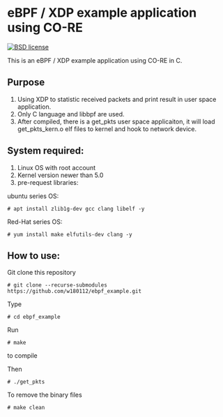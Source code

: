 # eBPF / XDP example application using CO-RE

[![BSD license](https://img.shields.io/badge/License-BSD-blue.svg)](https://opensource.org/licenses/BSD-3-Clause)

This is an eBPF / XDP example application using CO-RE in C.

## Purpose

1. Using XDP to statistic received packets and print result in user space application.
2. Only C language and libbpf are used.
3. After compiled, there is a get_pkts user space applicaiton, it will load get_pkts_kern.o elf files to kernel and hook to network device.

## System required:

1. Linux OS with root account
2. Kernel version newer than 5.0
3. pre-request libraries: 

ubuntu series OS:

	# apt install zlib1g-dev gcc clang libelf -y
	
Red-Hat series OS:

	# yum install make elfutils-dev clang -y

## How to use:

Git clone this repository

	# git clone --recurse-submodules https://github.com/w180112/ebpf_example.git

Type

	# cd ebpf_example

Run

	# make

to compile

Then

	# ./get_pkts

To remove the binary files

	# make clean